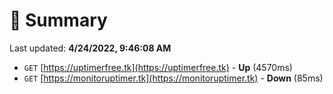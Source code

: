 # 📖 Summary
Last updated: **4/24/2022, 9:46:08 AM**

- `GET` [https://uptimerfree.tk](https://uptimerfree.tk) - **Up** (4570ms)
- `GET` [https://monitoruptimer.tk](https://monitoruptimer.tk) - **Down** (85ms)
